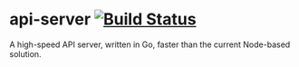 # api-server [![Build Status](https://travis-ci.org/MyHomeworkSpace/api-server.svg?branch=master)](https://travis-ci.org/MyHomeworkSpace/api-server)
A high-speed API server, written in Go, faster than the current Node-based solution.

